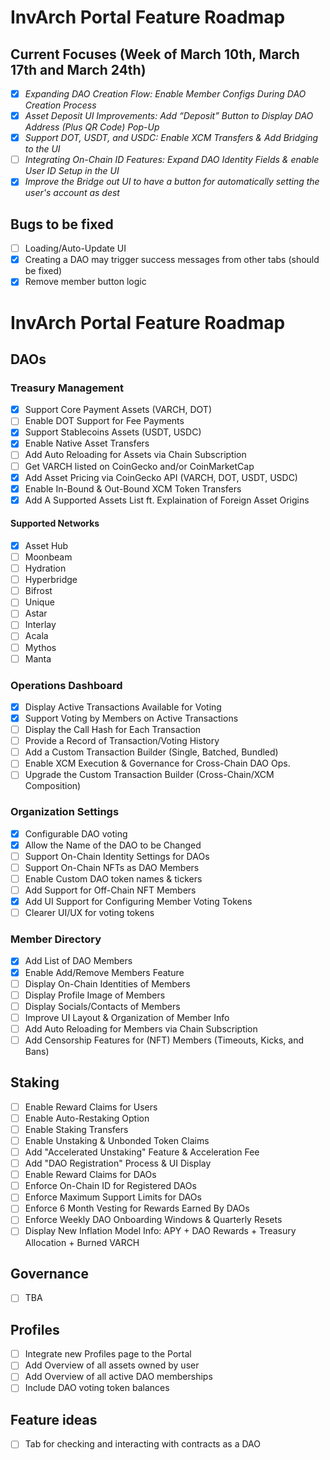 # InvArch Portal Feature Roadmap

## Current Focuses (Week of March 10th, March 17th and March 24th)

- [x] _Expanding DAO Creation Flow: Enable Member Configs During DAO Creation Process_
- [x] _Asset Deposit UI Improvements: Add “Deposit” Button to Display DAO Address (Plus QR Code) Pop-Up_
- [x] _Support DOT, USDT, and USDC: Enable XCM Transfers & Add Bridging to the UI_
- [ ] _Integrating On-Chain ID Features: Expand DAO Identity Fields & enable User ID Setup in the UI_
- [x] _Improve the Bridge out UI to have a button for automatically setting the user's account as dest_
## Bugs to be fixed

- [ ] Loading/Auto-Update UI
- [x] Creating a DAO may trigger success messages from other tabs (should be fixed)
- [x] Remove member button logic

# InvArch Portal Feature Roadmap

## DAOs

### Treasury Management

- [x] Support Core Payment Assets (VARCH, DOT)
- [ ] Enable DOT Support for Fee Payments
- [x] Support Stablecoins Assets (USDT, USDC)
- [x] Enable Native Asset Transfers
- [ ] Add Auto Reloading for Assets via Chain Subscription
- [ ] Get VARCH listed on CoinGecko and/or CoinMarketCap
- [X] Add Asset Pricing via CoinGecko API (VARCH, DOT, USDT, USDC)
- [X] Enable In-Bound & Out-Bound XCM Token Transfers
- [X] Add A Supported Assets List ft. Explaination of Foreign Asset Origins

#### Supported Networks

- [x] Asset Hub
- [ ] Moonbeam
- [ ] Hydration
- [ ] Hyperbridge
- [ ] Bifrost
- [ ] Unique
- [ ] Astar
- [ ] Interlay
- [ ] Acala
- [ ] Mythos
- [ ] Manta

### Operations Dashboard

- [x] Display Active Transactions Available for Voting
- [x] Support Voting by Members on Active Transactions
- [ ] Display the Call Hash for Each Transaction
- [ ] Provide a Record of Transaction/Voting History
- [ ] Add a Custom Transaction Builder (Single, Batched, Bundled)
- [ ] Enable XCM Execution & Governance for Cross-Chain DAO Ops.
- [ ] Upgrade the Custom Transaction Builder (Cross-Chain/XCM Composition)

### Organization Settings

- [x] Configurable DAO voting
- [x] Allow the Name of the DAO to be Changed
- [ ] Support On-Chain Identity Settings for DAOs
- [ ] Support On-Chain NFTs as DAO Members
- [ ] Enable Custom DAO token names & tickers
- [ ] Add Support for Off-Chain NFT Members
- [x] Add UI Support for Configuring Member Voting Tokens
- [ ] Clearer UI/UX for voting tokens

### Member Directory

- [x] Add List of DAO Members
- [x] Enable Add/Remove Members Feature
- [ ] Display On-Chain Identities of Members
- [ ] Display Profile Image of Members
- [ ] Display Socials/Contacts of Members
- [ ] Improve UI Layout & Organization of Member Info
- [ ] Add Auto Reloading for Members via Chain Subscription
- [ ] Add Censorship Features for (NFT) Members (Timeouts, Kicks, and Bans)

## Staking

- [ ] Enable Reward Claims for Users
- [ ] Enable Auto-Restaking Option
- [ ] Enable Staking Transfers
- [ ] Enable Unstaking & Unbonded Token Claims
- [ ] Add "Accelerated Unstaking" Feature & Acceleration Fee
- [ ] Add "DAO Registration" Process & UI Display
- [ ] Enable Reward Claims for DAOs
- [ ] Enforce On-Chain ID for Registered DAOs
- [ ] Enforce Maximum Support Limits for DAOs
- [ ] Enforce 6 Month Vesting for Rewards Earned By DAOs
- [ ] Enforce Weekly DAO Onboarding Windows & Quarterly Resets
- [ ] Display New Inflation Model Info: APY + DAO Rewards + Treasury Allocation + Burned VARCH

## Governance

- [ ] TBA

## Profiles

- [ ] Integrate new Profiles page to the Portal
- [ ] Add Overview of all assets owned by user
- [ ] Add Overview of all active DAO memberships
- [ ] Include DAO voting token balances

## Feature ideas

- [ ] Tab for checking and interacting with contracts as a DAO
